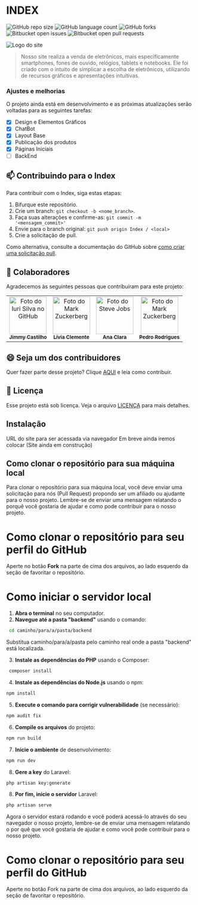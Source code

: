 # INDEX

![GitHub repo size](https://img.shields.io/github/repo-size/jimmyadmsenior/Index?style=for-the-badge)
![GitHub language count](https://img.shields.io/github/languages/count/jimmyadmsenior/Index?style=for-the-badge)
![GitHub forks](https://img.shields.io/github/forks/jimmyadmsenior/Index?style=for-the-badge)
![Bitbucket open issues](https://img.shields.io/bitbucket/issues/jimmyadmsenior/Index?style=for-the-badge)
![Bitbucket open pull requests](https://img.shields.io/bitbucket/pr-raw/jimmyadmsenior/Index?style=for-the-badge)

<img src="https://github.com/user-attachments/assets/b518b347-90f9-4936-918b-443cdacc9197" alt="Logo do site">

> Nosso site realiza a venda de eletrônicos, mais especificamente smartphones, fones de ouvido, relógios, tablets e notebooks. Ele foi criado com o intuito de simplicar a escolha de eletrônicos, utilizando de recursos gráficos e apresentações intuitivas.

### Ajustes e melhorias

O projeto ainda está em desenvolvimento e as próximas atualizações serão voltadas para as seguintes tarefas:

- [X] Design e Elementos Gráficos
- [X] ChatBot
- [X] Layout Base
- [X] Publicação dos produtos
- [X] Páginas Iniciais
- [ ] BackEnd

## 📫 Contribuindo para o Index

Para contribuir com o Index, siga estas etapas:

1. Bifurque este repositório.
2. Crie um branch: `git checkout -b <nome_branch>`.
3. Faça suas alterações e confirme-as: `git commit -m '<mensagem_commit>'`
4. Envie para o branch original: `git push origin Index / <local>`
5. Crie a solicitação de pull.

Como alternativa, consulte a documentação do GitHub sobre [como criar uma solicitação pull](https://help.github.com/en/github/collaborating-with-issues-and-pull-requests/creating-a-pull-request).

## 🤝 Colaboradores

Agradecemos às seguintes pessoas que contribuíram para este projeto:

<table>
  <tr>
    <td align="center">
      <a href="#" title="defina o título do link">
        <img src="https://avatars.githubusercontent.com/u/142106079?v=4" width="100px;" alt="Foto do Iuri Silva no GitHub"/><br>
        <sub>
          <b>Jimmy Castilho</b>
        </sub>
      </a>
    </td>
    <td align="center">
      <a href="#" title="defina o título do link">
        <img src="https://avatars.githubusercontent.com/u/173830808?v=4" width="100px;" alt="Foto do Mark Zuckerberg"/><br>
        <sub>
          <b>Lívia Clemente</b>
        </sub>
      </a>
    </td>
    <td align="center">
      <a href="#" title="defina o título do link">
        <img src="https://avatars.githubusercontent.com/u/173830871?v=4" width="100px;" alt="Foto do Steve Jobs"/><br>
        <sub>
          <b>Ana Clara</b>
        </sub>
      </a>
    </td>
        <td align="center">
      <a href="#" title="defina o título do link">
        <img src="https://avatars.githubusercontent.com/u/173830932?v=4" width="100px;" alt="Foto do Mark Zuckerberg"/><br>
        <sub>
          <b>Pedro Rodrigues</b>
        </sub>
      </a>
    </td>
  </tr>
</table>

## 😄 Seja um dos contribuidores

Quer fazer parte desse projeto? Clique [AQUI](TUTORIAL.md) e leia como contribuir.

## 📝 Licença

Esse projeto está sob licença. Veja o arquivo [LICENÇA](LICENSE) para mais detalhes.


## Instalação

URL do site para ser acessada via navegador
Em breve ainda iremos colocar (Site ainda em construção)

## Como clonar o repositório para sua máquina local
Para clonar o repositório para sua máquina local, você deve enviar uma solicitação para nós (Pull Request) propondo ser um afiliado ou ajudante para o nosso projeto. Lembre-se de enviar uma mensagem relatando o porquê você gostaria de ajudar e como pode contribuir para o nosso projeto.

# Como clonar o repositório para seu perfil do GitHub
Aperte no botão **Fork** na parte de cima dos arquivos, ao lado esquerdo da seção de favoritar o repositório.

# Como iniciar o servidor local
1. **Abra o terminal** no seu computador.
2. **Navegue até a pasta "backend"** usando o comando:
  ```bash
   cd caminho/para/a/pasta/backend
  ```
Substitua caminho/para/a/pasta pelo caminho real onde a pasta "backend" está localizada.

3. **Instale as dependências do PHP** usando o Composer:
  ```bash
   composer install
  ```
4. **Instale as dependências do Node.js** usando o npm:
  ```bash
  npm install
  ```
5. **Execute o comando para corrigir vulnerabilidade** (se necessário):
  ```bash
  npm audit fix
  ```
6. **Compile os arquivos** do projeto:
  ```bash
  npm run build
  ```
7. **Inicie o ambiente** de desenvolvimento:
  ```bash
  npm run dev
  ```
8. **Gere a key** do Laravel:
  ```bash
  php artisan key:generate
  ```
8. **Por fim, inicie o servidor** Laravel:
  ```bash
  php artisan serve
  ```

Agora o servidor estará rodando e você poderá acessá-lo através do seu navegador
o nosso projeto, lembre-se de enviar uma mensagem relatando o por quê
que você gostaria de ajudar e como você pode contribuir para o nosso projeto.

# Como clonar o repositório para seu perfil do GitHub
Aperte no botão Fork na parte de cima dos arquivos,
ao lado esquerdo da seção de favoritar o repositório.
